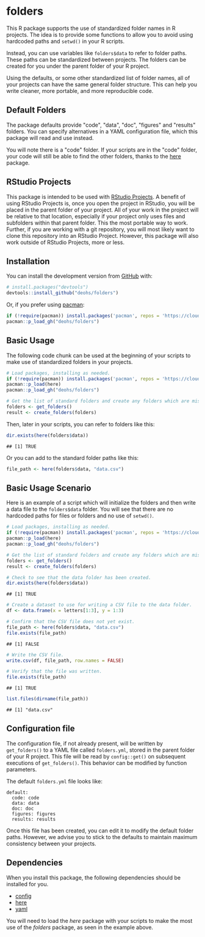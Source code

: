 # folders

This R package supports the use of standardized folder names in R projects. The 
idea is to provide some functions to allow you to avoid using hardcoded paths 
and `setwd()` in your R scripts. 

Instead, you can use variables like `folders$data` to refer to folder paths. 
These paths can be standardized between projects. The folders can be created 
for you under the parent folder of your R project. 

Using the defaults, or some other standardized list of folder names, 
all of your projects can have the same general folder structure. This can help 
you write cleaner, more portable, and more reproducible code.

## Default Folders

The package defaults provide "code", "data", "doc", "figures" and 
"results" folders. You can specify alternatives in a YAML configuration file, 
which this package will read and use instead.

You will note there is a "code" folder. If your scripts are in the "code" 
folder, your code will still be able to find the other folders, thanks 
to the [here](https://cran.r-project.org/web/packages/here/index.html) 
package.

## RStudio Projects

This package is intended to be used with [RStudio Projects](https://support.rstudio.com/hc/en-us/articles/200526207-Using-Projects). 
A benefit of using RStudio Projects is, once you open the project in RStudio, 
you will be placed in the parent folder of your project. All of your work in the 
project will be relative to that location, especially if your project only uses 
files and subfolders within that parent folder. This the most portable way to 
work. Further, if you are working with a git repository, you will most likely want 
to clone this repository into an RStudio Project. However, this package will 
also work outside of RStudio Projects, more or less.

## Installation

You can install the development version from [GitHub](https://github.com/deohs/folders) with:


```r
# install.packages("devtools")
devtools::install_github("deohs/folders")
```

Or, if you prefer using [pacman](https://github.com/trinker/pacman):


```r
if (!require(pacman)) install.packages('pacman', repos = 'https://cloud.r-project.org')
pacman::p_load_gh("deohs/folders")
```

## Basic Usage

The following code chunk can be used at the beginning of your scripts to make 
use of standardized folders in your projects.


```r
# Load packages, installing as needed.
if (!require(pacman)) install.packages('pacman', repos = 'https://cloud.r-project.org')
pacman::p_load(here)
pacman::p_load_gh("deohs/folders")

# Get the list of standard folders and create any folders which are missing.
folders <- get_folders()
result <- create_folders(folders)
```

Then, later in your scripts, you can refer to folders like this:


```r
dir.exists(here(folders$data))
```

```
## [1] TRUE
```

Or you can add to the standard folder paths like this: 


```r
file_path <- here(folders$data, "data.csv")
```

## Basic Usage Scenario

Here is an example of a script which will initialize the folders and then write 
a data file to the `folders$data` folder. You will see that there are no 
hardcoded paths for files or folders and no use of `setwd()`.


```r
# Load packages, installing as needed.
if (!require(pacman)) install.packages('pacman', repos = 'https://cloud.r-project.org')
pacman::p_load(here)
pacman::p_load_gh("deohs/folders")

# Get the list of standard folders and create any folders which are missing.
folders <- get_folders()
result <- create_folders(folders)

# Check to see that the data folder has been created.
dir.exists(here(folders$data))
```

```
## [1] TRUE
```

```r
# Create a dataset to use for writing a CSV file to the data folder.
df <- data.frame(x = letters[1:3], y = 1:3)

# Confirm that the CSV file does not yet exist.
file_path <- here(folders$data, "data.csv")
file.exists(file_path)
```

```
## [1] FALSE
```

```r
# Write the CSV file.
write.csv(df, file_path, row.names = FALSE)

# Verify that the file was written.
file.exists(file_path)
```

```
## [1] TRUE
```

```r
list.files(dirname(file_path))
```

```
## [1] "data.csv"
```

## Configuration file

The configuration file, if not already present, will be written by `get_folders()` 
to a YAML file called `folders.yml`, stored in the parent folder of your R 
project. This file will be read by `config::get()` on subsequent executions of 
`get_folders()`. This behavior can be modified by function parameters.

The default `folders.yml` file looks like:

```
default:
  code: code
  data: data
  doc: doc
  figures: figures
  results: results
```

Once this file has been created, you can edit it to modify the default 
folder paths. However, we advise you to stick to the defaults to maintain 
maximum consistency between your projects.

## Dependencies

When you install this package, the following dependencies should be installed 
for you.

- [config](https://cran.r-project.org/web/packages/config/index.html)
- [here](https://cran.r-project.org/web/packages/here/index.html)
- [yaml](https://cran.r-project.org/web/packages/yaml/index.html)

You will need to load the *here* package with your scripts to make the most use 
of the *folders* package, as seen in the example above.
